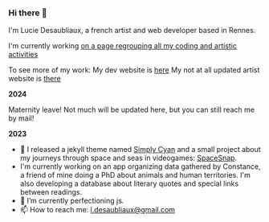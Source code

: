 ### Hi there 👋

I'm Lucie Desaubliaux, a french artist and web developer based in Rennes.

I'm currently working [on a page regrouping all my coding and artistic activities](https://pquod.github.io/personal_timeline/)

To see more of my work:
My dev website is [here](https://pquod.github.io/dev_portfolio/)
My not at all updated artist website is [there](http://luciedesaubliaux.fr)

**2024**

Maternity leave! Not much will be updated here, but you can still reach me by mail!

**2023**
- 🔭 I released a jekyll theme named [Simply Cyan](https://github.com/PQuod/simply-cyan-theme) and a small project about my journeys through space and seas in videogames: [SpaceSnap](https://pquod.github.io/spacesnap/).
- I'm currently working on an app organizing data gathered by Constance, a friend of mine doing a PhD about animals and human territories. I'm also developing a database about literary quotes and special links between readings.
- 🌱 I’m currently perfectioning js.
- 📫 How to reach me: l.desaubliaux@gmail.com

